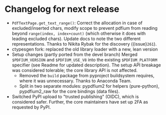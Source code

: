 <!-- SPDX-FileCopyrightText: 2023 geisserml <geisserml@gmail.com> -->
<!-- SPDX-License-Identifier: CC-BY-4.0 -->

<!-- List character: dash (-) -->

# Changelog for next release
- `PdfTextPage.get_text_range()`: Correct the allocation in case of excluded/inserted chars, modify scope to prevent pdfium from reading beyond `range(index, index+count)` (which otherwise it does with leading excluded chars). Update docs to note the two different representations. Thanks to Nikita Rybak for the discovery ({issue}`261`).
- ctypesgen fork: replaced the old library loader with a new, lean version
- Setup changes (partly ported from the devel branch)
   Merged `$PDFIUM_VERSION` and `$PDFIUM_USE_V8` into the existing `$PDFIUM_PLATFORM` specifier (see Readme for updated description). The setup API breakage was considered tolerable; the core library API is not affected.
  * Removed the `build` package from pyproject buildsystem requires, where it was unnecessary. Thanks to Anaconda Team.
  * Split in two separate modules: pypdfium2 for helpers (pure-python), pypdfium2_raw for the core bindings (data files).
- Switched PyPI upload to "trusted publishing" (OIDC), which is considered safer. Further, the core maintainers have set up 2FA as requested by PyPI.
